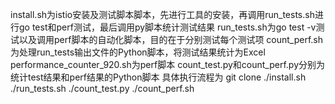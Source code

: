 install.sh为istio安装及测试脚本脚本，先进行工具的安装，再调用run_tests.sh进行go test和perf测试，最后调用py脚本统计测试结果
run_tests.sh为go test -v测试以及调用perf脚本的自动化脚本，目的在于分别测试每个测试项
count_perf.sh为处理run_tests输出文件的Python脚本，将测试结果统计为Excel
performance_counter_920.sh为perf脚本
count_test.py和count_perf.py分别为统计test结果和perf结果的Python脚本
具体执行流程为
git clone
./install.sh
./run_tests.sh
./count_test.py
./count_perf.sh
